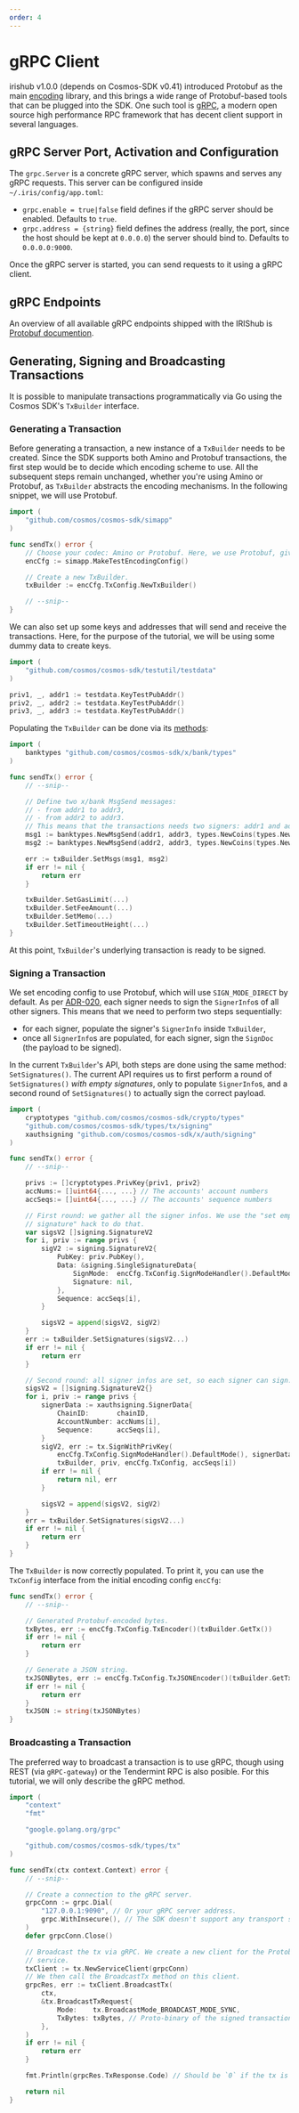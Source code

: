 ```yaml
---
order: 4
---
```


# gRPC Client

irishub v1.0.0 (depends on Cosmos-SDK v0.41) introduced Protobuf as the main [encoding](https://github.com/cosmos/cosmos-sdk/blob/master/docs/core/encoding.md) library, and this brings a wide range of Protobuf-based tools that can be plugged into the SDK. One such tool is [gRPC](https://grpc.io), a modern open source high performance RPC framework that has decent client support in several languages.

## gRPC Server Port, Activation and Configuration

The `grpc.Server` is a concrete gRPC server, which spawns and serves any gRPC requests. This server can be configured inside `~/.iris/config/app.toml`:

- `grpc.enable = true|false` field defines if the gRPC server should be enabled. Defaults to `true`.
- `grpc.address = {string}` field defines the address (really, the port, since the host should be kept at `0.0.0.0`) the server should bind to. Defaults to `0.0.0.0:9000`.

Once the gRPC server is started, you can send requests to it using a gRPC client.

## gRPC Endpoints

An overview of all available gRPC endpoints shipped with the IRIShub is [Protobuf documention](./proto-docs.md).

## Generating, Signing and Broadcasting Transactions

It is possible to manipulate transactions programmatically via Go using the Cosmos SDK's `TxBuilder` interface.

### Generating a Transaction

Before generating a transaction, a new instance of a `TxBuilder` needs to be created. Since the SDK supports both Amino and Protobuf transactions, the first step would be to decide which encoding scheme to use. All the subsequent steps remain unchanged, whether you're using Amino or Protobuf, as `TxBuilder` abstracts the encoding mechanisms. In the following snippet, we will use Protobuf.

```go
import (
    "github.com/cosmos/cosmos-sdk/simapp"
)

func sendTx() error {
    // Choose your codec: Amino or Protobuf. Here, we use Protobuf, given by the following function.
    encCfg := simapp.MakeTestEncodingConfig()

    // Create a new TxBuilder.
    txBuilder := encCfg.TxConfig.NewTxBuilder()

    // --snip--
}
```

We can also set up some keys and addresses that will send and receive the transactions. Here, for the purpose of the tutorial, we will be using some dummy data to create keys.

```go
import (
    "github.com/cosmos/cosmos-sdk/testutil/testdata"
)

priv1, _, addr1 := testdata.KeyTestPubAddr()
priv2, _, addr2 := testdata.KeyTestPubAddr()
priv3, _, addr3 := testdata.KeyTestPubAddr()
```

Populating the `TxBuilder` can be done via its [methods](https://github.com/cosmos/cosmos-sdk/blob/v0.41.0/client/tx_config.go#L32-L45):

```go
import (
    banktypes "github.com/cosmos/cosmos-sdk/x/bank/types"
)

func sendTx() error {
    // --snip--

    // Define two x/bank MsgSend messages:
    // - from addr1 to addr3,
    // - from addr2 to addr3.
    // This means that the transactions needs two signers: addr1 and addr2.
    msg1 := banktypes.NewMsgSend(addr1, addr3, types.NewCoins(types.NewInt64Coin("atom", 12)))
    msg2 := banktypes.NewMsgSend(addr2, addr3, types.NewCoins(types.NewInt64Coin("atom", 34)))

    err := txBuilder.SetMsgs(msg1, msg2)
    if err != nil {
        return err
    }

    txBuilder.SetGasLimit(...)
    txBuilder.SetFeeAmount(...)
    txBuilder.SetMemo(...)
    txBuilder.SetTimeoutHeight(...)
}
```

At this point, `TxBuilder`'s underlying transaction is ready to be signed.

### Signing a Transaction

We set encoding config to use Protobuf, which will use `SIGN_MODE_DIRECT` by default. As per [ADR-020](https://github.com/cosmos/cosmos-sdk/blob/v0.41.0/docs/architecture/adr-020-protobuf-transaction-encoding.md), each signer needs to sign the `SignerInfo`s of all other signers. This means that we need to perform two steps sequentially:

- for each signer, populate the signer's `SignerInfo` inside `TxBuilder`,
- once all `SignerInfo`s are populated, for each signer, sign the `SignDoc` (the payload to be signed).

In the current `TxBuilder`'s API, both steps are done using the same method: `SetSignatures()`. The current API requires us to first perform a round of `SetSignatures()` _with empty signatures_, only to populate `SignerInfo`s, and a second round of `SetSignatures()` to actually sign the correct payload.

```go
import (
    cryptotypes "github.com/cosmos/cosmos-sdk/crypto/types"
    "github.com/cosmos/cosmos-sdk/types/tx/signing"
    xauthsigning "github.com/cosmos/cosmos-sdk/x/auth/signing"
)

func sendTx() error {
    // --snip--

    privs := []cryptotypes.PrivKey{priv1, priv2}
    accNums:= []uint64{..., ...} // The accounts' account numbers
    accSeqs:= []uint64{..., ...} // The accounts' sequence numbers

    // First round: we gather all the signer infos. We use the "set empty
    // signature" hack to do that.
    var sigsV2 []signing.SignatureV2
    for i, priv := range privs {
        sigV2 := signing.SignatureV2{
            PubKey: priv.PubKey(),
            Data: &signing.SingleSignatureData{
                SignMode:  encCfg.TxConfig.SignModeHandler().DefaultMode(),
                Signature: nil,
            },
            Sequence: accSeqs[i],
        }

        sigsV2 = append(sigsV2, sigV2)
    }
    err := txBuilder.SetSignatures(sigsV2...)
    if err != nil {
        return err
    }

    // Second round: all signer infos are set, so each signer can sign.
    sigsV2 = []signing.SignatureV2{}
    for i, priv := range privs {
        signerData := xauthsigning.SignerData{
            ChainID:       chainID,
            AccountNumber: accNums[i],
            Sequence:      accSeqs[i],
        }
        sigV2, err := tx.SignWithPrivKey(
            encCfg.TxConfig.SignModeHandler().DefaultMode(), signerData,
            txBuilder, priv, encCfg.TxConfig, accSeqs[i])
        if err != nil {
            return nil, err
        }

        sigsV2 = append(sigsV2, sigV2)
    }
    err = txBuilder.SetSignatures(sigsV2...)
    if err != nil {
        return err
    }
}
```

The `TxBuilder` is now correctly populated. To print it, you can use the `TxConfig` interface from the initial encoding config `encCfg`:

```go
func sendTx() error {
    // --snip--

    // Generated Protobuf-encoded bytes.
    txBytes, err := encCfg.TxConfig.TxEncoder()(txBuilder.GetTx())
    if err != nil {
        return err
    }

    // Generate a JSON string.
    txJSONBytes, err := encCfg.TxConfig.TxJSONEncoder()(txBuilder.GetTx())
    if err != nil {
        return err
    }
    txJSON := string(txJSONBytes)
}
```

### Broadcasting a Transaction

The preferred way to broadcast a transaction is to use gRPC, though using REST (via `gRPC-gateway`) or the Tendermint RPC is also posible. For this tutorial, we will only describe the gRPC method.

```go
import (
    "context"
    "fmt"

    "google.golang.org/grpc"

    "github.com/cosmos/cosmos-sdk/types/tx"
)

func sendTx(ctx context.Context) error {
    // --snip--

    // Create a connection to the gRPC server.
    grpcConn := grpc.Dial(
        "127.0.0.1:9090", // Or your gRPC server address.
        grpc.WithInsecure(), // The SDK doesn't support any transport security mechanism.
    )
    defer grpcConn.Close()

    // Broadcast the tx via gRPC. We create a new client for the Protobuf Tx
    // service.
    txClient := tx.NewServiceClient(grpcConn)
    // We then call the BroadcastTx method on this client.
    grpcRes, err := txClient.BroadcastTx(
        ctx,
        &tx.BroadcastTxRequest{
            Mode:    tx.BroadcastMode_BROADCAST_MODE_SYNC,
            TxBytes: txBytes, // Proto-binary of the signed transaction, see previous step.
        },
    )
    if err != nil {
        return err
    }

    fmt.Println(grpcRes.TxResponse.Code) // Should be `0` if the tx is successful

    return nil
}
```
